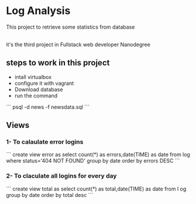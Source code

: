 # Log Analysis


This project to retrieve some statistics from database 

<br>
it's  the  third project in Fullstack web developer Nanodegree
<br>
<h2> steps to work in this project </h2> 
<ul>
<li> intall virtualbox </li>
<li> configure it with vagrant</li>
<li>Download database</li>
<li>run the command
</ul>
```
   psql -d news -f newsdata.sql
```
<h2> Views </h2>
<h3> 1- To calaulate error logins </h3>
```
create view error as select count(*) as errors,date(TIME) as date from log
where status='404 NOT FOUND' group by date order by errors DESC
```
<h3> 2- To claculate all logins for every day </h3>
```
 create view total as select count(*) as total,date(TIME) as date from l
og group by date order by total desc
```
